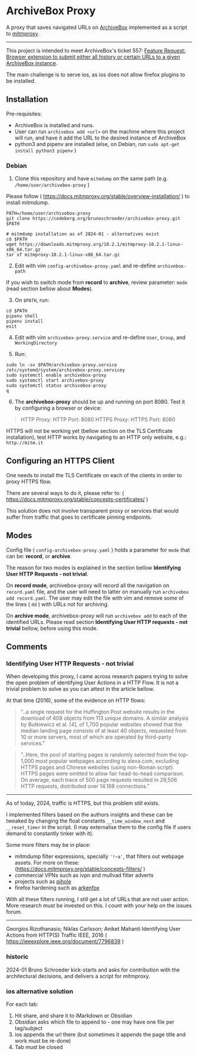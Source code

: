 # ArchiveBox Proxy

A proxy that saves navigated URLs on [ArchiveBox](https://github.com/mitmproxy/mitmproxy) implemented as a script to [mitmproxy](https://github.com/mitmproxy/mitmproxy).

---
This project is intended to meet ArchiveBox's ticket 557: [Feature Request: Browser extension to submit either all history or certain URLs to a given ArchiveBox instance](https://github.com/ArchiveBox/ArchiveBox/issues/577).

The main challenge is to serve ios, as ios does not allow firefox plugins to be installed.


## Installation

Pre-requisites: 

- ArchiveBox is installed and runs.
- User can run `archivebox add <url>` on the machine where this project will run, and have it add the URL to the desired instance of ArchiveBox
- python3 and pipenv are installed (else, on Debian, run `sudo apt-get install python3 pipenv` )

### Debian

1. Clone this repository and have `mitmdump` on the same path (e.g. `/home/user/archivebox-proxy` )

Please follow ( https://docs.mitmproxy.org/stable/overview-installation/ ) to install mitmdump.

```
PATH=/home/user/archivebox-proxy
git clone https://codeberg.org/brunoschroeder/archivebox-proxy.git $PATH

# mitmdump installation as of 2024-01 - alternatives exist
cd $PATH
wget https://downloads.mitmproxy.org/10.2.1/mitmproxy-10.2.1-linux-x86_64.tar.gz
tar xf mitmproxy-10.2.1-linux-x86_64.tar.gz

```

2. Edit with vim `config-archivebox-proxy.yaml` and re-define `archivebox-path`

If you wish to switch mode from **record** to **archive**, review parameter: `mode` (read section bellow about **Modes**).

3. On `$PATH`, run:

```
cd $PATH
pipenv shell
pipenv install
exit

```

4. Edit with vim `archivebox-proxy.service` and re-define `User`, `Group`, and `WorkingDirectory`

5. Run: 

```
sudo ln -sv $PATH/archivebox-proxy.service /etc/systemd/system/archivebox-proxy.servicey
sudo systemctl enable archivebox-proxy
sudo systemctl start archivebox-proxy
sudo systemctl status archivebox-proxy
q

```

6. The **archivebox-proxy** should be up and running on port 8080. Test it by configuring a browser or device:

> HTTP Proxy: <debian-server-ip>
> HTTP Port: 8080
> HTTPS Proxy: <debian-server-ip>
> HTTPS Port: 8080

HTTPS will not be working yet (bellow section on the TLS Certificate installation), test HTTP works by navigating to an HTTP only website, e.g.: `http://mitm.it`

## Configuring an HTTPS Client

One needs to install the TLS Certificate on each of the clients in order to proxy HTTPS flow.

There are several ways to do it, please refer to: ( https://docs.mitmproxy.org/stable/concepts-certificates/ )

This solution does not involve transparent proxy or services that would suffer from traffic that goes to certificate pinning endpoints.

## Modes

Config file ( `config-archivebox-proxy.yaml` ) holds a parameter for `mode` that can be: **record**, or **archive**.

The reason for two modes is explained in the section bellow **Identifying User HTTP Requests - not trivial**.

On **record mode**, archivebox-proxy will record all the navigation on `record.yaml` file, and the user will need to latter on manually run `archivebox add record.yaml`. The user may edit the file with vim and remove some of the lines ( `dd` ) with URLs not for archiving.

On **archive mode**, archivebox-proxy will run `archivebox add` to each of the identified URLs. Please read section **Identifying User HTTP requests - not trivial** bellow, before using this mode.


## Comments
### Identifying User HTTP Requests - not trivial

When developing this proxy, I came across research papers trying to solve the open problem of identifying User Actions in a HTTP Flow. It is not a trivial problem to solve as you can attest in the article bellow.

At that time (2016), some of the evidence on HTTP flows:

> "..a single request for the Huffington Post website results in the download of 408 objects from 113 unique domains. A similar analysis by Butkiewicz et al. [4], of 1,700 popular websites showed that the median landing page consists of at least 40 objects, requested from 10 or more servers, most of which are operated by third-party services."

> "..Here, the pool of starting pages is randomly selected from the top-1,000 most popular webpages according to alexa.com, excluding HTTPS pages and Chinese websites (using non-Roman script). HTTPS pages were omitted to allow fair head-to-head comparison. On average, each trace of 500 page requests resulted in 29,506 HTTP requests, distributed over 14.168 connections."

---

As of today, 2024, traffic is HTTPS, but this problem still exists. 

I implemented filters based on the authors insights and these can be tweaked by changing the float constants `__time_window_next` and `__reset_timer` in the script. (I may externalise them to the config file if users demand to constantly tinker with it).

Some more filters may be in place:

- mitmdump filter expressions, specially `'!~a'`, that filters out webpage assets. For more on these: (https://docs.mitmproxy.org/stable/concepts-filters/ )
- commercial VPNs such as ivpn and mullvad filter adverts
- projects such as [pihole](https://github.com/arkenfox/user.js)
- firefox hardening such as [arkenfox](https://github.com/arkenfox/user.js)

With all these filters running, I still get a lot of URLs that are not user action. More research must be invested on this. I count with your help on the issues forum.

---

Georgios Rizothanasis; Niklas Carlsson; Aniket Mahanti
Identifying User Actions from HTTP(S) Traffic
IEEE, 2016
( https://ieeexplore.ieee.org/document/7796839 )


### historic

2024-01 Bruno Schroeder kick-starts and asks for contribution with the architectural decisions, and delivers a script for mitmproxy.

### ios alternative solution

For each tab:

1. Hit share, and share it to iMarkdown or Obsidian 
1. Obsidian asks which file to append to - one may have one file per tag/subject
1. ios appends the url there (but sometimes it appends the page title and work must be re-done)
1. Tab must be closed



